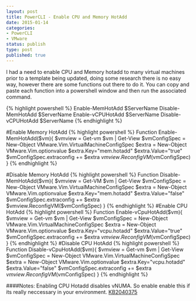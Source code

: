 ```yaml
---
layout: post
title: PowerCLI - Enable CPU and Memory HotAdd
date: 2015-01-14
categories:
- PowerCLI
- VMware
status: publish
type: post
published: true
---
```

I had a need to enable CPU and Memory hotadd to many virtual machines prior to a template being updated, doing some research there is no easy way, however there are some functions out there to do it. You can copy and paste each function into a powershell window and then run the associated command.

{% highlight powershell %}
Enable-MemHotAdd $ServerName
Disable-MemHotAdd $ServerName
Enable-vCPUHotAdd $ServerName
Disable-vCPUHotAdd $ServerName
{% endhighlight %}

#Enable Memory HotAdd
{% highlight powershell %}
Function Enable-MemHotAdd($vm){
$vmview = Get-vm $vm | Get-View
$vmConfigSpec = New-Object VMware.Vim.VirtualMachineConfigSpec
$extra = New-Object VMware.Vim.optionvalue
$extra.Key="mem.hotadd"
$extra.Value="true"
$vmConfigSpec.extraconfig += $extra
$vmview.ReconfigVM($vmConfigSpec)
}
{% endhighlight %}

#Disable Memory HotAdd
{% highlight powershell %}
Function Disable-MemHotAdd($vm){
$vmview = Get-VM $vm | Get-View
$vmConfigSpec = New-Object VMware.Vim.VirtualMachineConfigSpec
$extra = New-Object VMware.Vim.optionvalue
$extra.Key="mem.hotadd"
$extra.Value="false"
$vmConfigSpec.extraconfig += $extra
$vmview.ReconfigVM($vmConfigSpec)
}
{% endhighlight %}
#Enable CPU HotAdd
{% highlight powershell %}
Function Enable-vCpuHotAdd($vm){
$vmview = Get-vm $vm | Get-View
$vmConfigSpec = New-Object VMware.Vim.VirtualMachineConfigSpec
$extra = New-Object VMware.Vim.optionvalue
$extra.Key="vcpu.hotadd"
$extra.Value="true"
$vmConfigSpec.extraconfig += $extra
$vmview.ReconfigVM($vmConfigSpec)
}
{% endhighlight %}
#Disable CPU HotAdd
{% highlight powershell %}
Function Disable-vCpuHotAdd($vm){
$vmview = Get-vm $vm | Get-View
$vmConfigSpec = New-Object VMware.Vim.VirtualMachineConfigSpec
$extra = New-Object VMware.Vim.optionvalue
$extra.Key="vcpu.hotadd"
$extra.Value="false"
$vmConfigSpec.extraconfig += $extra
$vmview.ReconfigVM($vmConfigSpec)
}
{% endhighlight %}

####Notes: Enabling CPU Hotadd disables vNUMA. So enable enable this if its really neccessary in your environment.
[KB2040375](http://kb.vmware.com/selfservice/microsites/search.do?language=en_US&cmd=displayKC&externalId=2040375)
